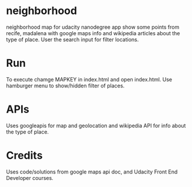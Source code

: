 # neighborhood
neighborhood map for udacity nanodegree
app show some points from recife, madalena with google maps info and wikipedia
articles about the type of place. User the search input for filter locations.
# Run
To execute chamge MAPKEY in index.html and open index.html. Use hamburger menu
to show/hidden filter of places.
# APIs
Uses googleapis for map and geolocation and wikipedia API for info about the
type of place.
# Credits
Uses code/solutions from google maps api doc, and Udacity Front End Developer courses.
